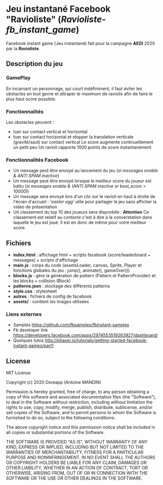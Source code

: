 # Jeu instantané Facebook "Ravioliste" (*Ravioliste-fb_instant_game*)
Facebook instant game (Jeu instantané) fait pour la campagne **AEDI** 2020 par la **Ravioliste**.

## Description du jeu
### GamePlay
En incarnant un personnage, qui court indéfiniment, il faut éviter les obstacles en tout genre et attraper le maximum de raviolis afin de faire le plus haut score possible.

### Fonctionnalités
Les obstacles peuvent :
* tuer sur contact vertical et horizontal
* tuer sur contact horizontal et stopper la translation verticale (gravité/saut) sur contact vertical
Le score augmente continuellement un petit peu
Un ravioli rapporte 1000 points de score instantanément

### Fonctionnalités Facebook
* Un message peut être envoyé au lancement du jeu (*si messages enable  & ANTI SPAM inactive*)
* Un message peut être envoyé lorsque le meilleur score du joueur est battu (*si messages enable & (ANTI SPAM inactive or best_score > 10000)*)
* Un message sera envoyé lors d'un clic sur le ravioli en haut à droite de l'écran d'accueil : '*easter egg*' utile pour partager le jeu sans afficher la video de présentation
* Un classement du top 10 des joueurs sera disponbile : **Attention** Ce classement est relatif au *contexte* c'est à dire à la converstation dans laquelle le jeu est joué. Il est en donc de même pour votre meilleur score.

## Fichiers
* **index.html** : affichage html + scripts facebook (score/leaderboard + messages) + scripts d'affichage
* **main.js** : corps du code (assetsLoader, canvas, Sprite, Player et fonctions globales du jeu : jump(), animate(), gameOver())
* **blocks.js** : gère la génération de pattern (Pattern et PatternProvider) et les blocks + collision (Block)
* **patterns.json** : stockage des différents patterns
* **style.css** : stylesheet
* **autres** : fichiers de config de facebook
* **assets/** : contient les images utilisées

### Liens externes
* Samples https://github.com/fbsamples/fbinstant-samples
* Fb developer link https://developers.facebook.com/apps/2974553519263927/dashboard/
* Quelques tutos http://phaser.io/tutorials/getting-started-facebook-instant-games/part1

## License 
MIT License

Copyright (c) 2020 Doreapp (Antoine MANDIN)

Permission is hereby granted, free of charge, to any person obtaining a copy
of this software and associated documentation files (the "Software"), to deal
in the Software without restriction, including without limitation the rights
to use, copy, modify, merge, publish, distribute, sublicense, and/or sell
copies of the Software, and to permit persons to whom the Software is
furnished to do so, subject to the following conditions:

The above copyright notice and this permission notice shall be included in all
copies or substantial portions of the Software.

THE SOFTWARE IS PROVIDED "AS IS", WITHOUT WARRANTY OF ANY KIND, EXPRESS OR
IMPLIED, INCLUDING BUT NOT LIMITED TO THE WARRANTIES OF MERCHANTABILITY,
FITNESS FOR A PARTICULAR PURPOSE AND NONINFRINGEMENT. IN NO EVENT SHALL THE
AUTHORS OR COPYRIGHT HOLDERS BE LIABLE FOR ANY CLAIM, DAMAGES OR OTHER
LIABILITY, WHETHER IN AN ACTION OF CONTRACT, TORT OR OTHERWISE, ARISING FROM,
OUT OF OR IN CONNECTION WITH THE SOFTWARE OR THE USE OR OTHER DEALINGS IN THE
SOFTWARE.
